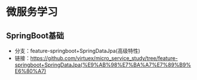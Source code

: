 # 微服务学习
## SpringBoot基础
- 分支：feature-springboot+SpringDataJpa(高级特性)
- 链接：https://github.com/virtuex/micro_service_study/tree/feature-springboot+SpringDataJpa(%E9%AB%98%E7%BA%A7%E7%89%B9%E6%80%A7)